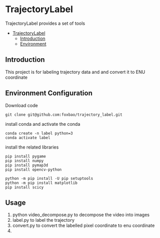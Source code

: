 # TrajectoryLabel
TrajectoryLabel provides a set of tools 

- [TrajectoryLabel](#civpilot)
	- [Introduction](#introduction)
    - [Environment](#Environment)

## Introduction
This project is for labeling trajectory data and and convert it to ENU coordinate

## Environment Configuration
Download code
```shell
git clone git@github.com:foxbao/trajectory_label.git
```

install conda and activate the conda
```shell
conda create -n label python=3  
conda activate label  
```
install the related libraries
```shell
pip install pygame  
pip install numpy  
pip install pymap3d  
pip install opencv-python  

python -m pip install -U pip setuptools
python -m pip install matplotlib
pip install scicy
```

## Usage
1. python video_decompose.py to decompose the video into images
2. label.py to label the trajectory
3. convert.py to convert the labelled pixel coordinate to enu coordinate
4. 

